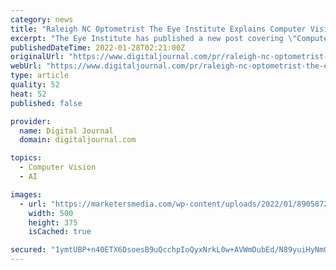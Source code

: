 ```yaml
---
category: news
title: "Raleigh NC Optometrist The Eye Institute Explains Computer Vision Syndrome"
excerpt: "The Eye Institute has published a new post covering \"Computer Vision Syndrome.\" The article is available for viewing in full at"
publishedDateTime: 2022-01-28T02:21:00Z
originalUrl: "https://www.digitaljournal.com/pr/raleigh-nc-optometrist-the-eye-institute-explains-computer-vision-syndrome"
webUrl: "https://www.digitaljournal.com/pr/raleigh-nc-optometrist-the-eye-institute-explains-computer-vision-syndrome"
type: article
quality: 52
heat: 52
published: false

provider:
  name: Digital Journal
  domain: digitaljournal.com

topics:
  - Computer Vision
  - AI

images:
  - url: "https://marketersmedia.com/wp-content/uploads/2022/01/89058726-thumb-500x375.jpg"
    width: 500
    height: 375
    isCached: true

secured: "1ymtUBP+n40ETX6DsoesB9uQcchpIoQyxNrkL0w+AVWmDubEd/N89yuiHyNmQPFz16qQuWiYSsA3vu/2Cw7btCDVZ3Y/52Aa7/5jxubu/gCn4fowxXrkN8tqRi4+nUwznK2GvHB8J4xyfSHMLlOgMHh8NfJS3ZxqL+K5sRuy0fTl7RDdd/Zy6bWIkRwAsB1gdhqZwX6Miw2eQnY0j1HNdtC08EP6vv1WCC+h1h0WTK2o5ZGBFPylCRj/qyDlxBMGy+5f3ZH0B6CP5+U/cCS01QJnTJGyMhEcZExs49m9XNHAtxugoQDwfy3AlmzV3oAaMWXyLiGjxTb7v9d2o8dlYenGdlm2rARm7sAqoGiycuc=;Zk8oa3IELs/93940szE7Aw=="
---
```


